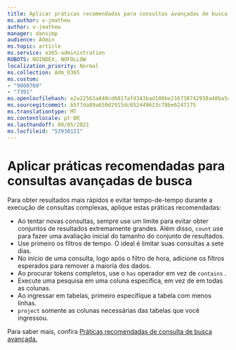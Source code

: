 ```yaml
---
title: Aplicar práticas recomendadas para consultas avançadas de busca
ms.author: v-jmathew
author: v-jmathew
manager: dansimp
audience: Admin
ms.topic: article
ms.service: o365-administration
ROBOTS: NOINDEX, NOFOLLOW
localization_priority: Normal
ms.collection: Adm_O365
ms.custom:
- "9000760"
- "7391"
ms.openlocfilehash: e2a22563a840cd6017afd343bad108be216738742938a48ba5ceb1010fd16098
ms.sourcegitcommit: b5f7da89a650d2915dc652449623c78be6247175
ms.translationtype: MT
ms.contentlocale: pt-BR
ms.lasthandoff: 08/05/2021
ms.locfileid: "53930121"
---
```

# <a name="apply-best-practices-for-advanced-hunting-queries"></a>Aplicar práticas recomendadas para consultas avançadas de busca

Para obter resultados mais rápidos e evitar tempo-de-tempo durante a execução de consultas complexas, aplique estas práticas recomendadas:

- Ao tentar novas consultas, sempre use um limite para evitar obter conjuntos de resultados extremamente grandes. Além disso, `count` use para fazer uma avaliação inicial do tamanho do conjunto de resultados.
- Use primeiro os filtros de tempo. O ideal é limitar suas consultas a sete dias.
- No início de uma consulta, logo após o filtro de hora, adicione os filtros esperados para remover a maioria dos dados.
- Ao procurar tokens completos, use o `has` operador em vez de `contains` .
- Execute uma pesquisa em uma coluna específica, em vez de em todas as colunas.
- Ao ingressar em tabelas, primeiro especifique a tabela com menos linhas.
- `project` somente as colunas necessárias das tabelas que você ingressou.

Para saber mais, confira [Práticas recomendadas de consulta de busca avançada.](https://go.microsoft.com/fwlink/?linkid=2144812)
